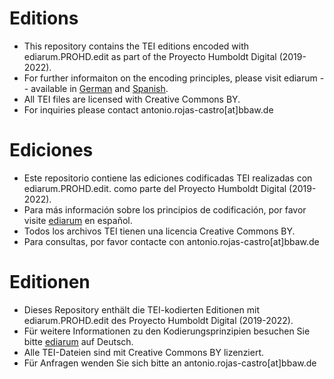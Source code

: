 # Editions

- This repository contains the TEI editions encoded with ediarum.PROHD.edit as part of the Proyecto Humboldt Digital (2019-2022).
- For further informaiton on the encoding principles, please visit ediarum -- available in [German](https://www.ediarum.org/docs/ediarum.BASE.manual/) and [Spanish](https://www.ediarum.org/docs/ediarum.BASE.manual_es/).
- All TEI files are licensed with Creative Commons BY. 
- For inquiries please contact antonio.rojas-castro[at]bbaw.de

# Ediciones

- Este repositorio contiene las ediciones codificadas TEI realizadas con ediarum.PROHD.edit. como parte del Proyecto Humboldt Digital (2019-2022).
- Para más información sobre los principios de codificación, por favor visite [ediarum](https://www.ediarum.org/docs/ediarum.BASE.manual_es/) en español.
- Todos los archivos TEI tienen una licencia Creative Commons BY. 
- Para consultas, por favor contacte con antonio.rojas-castro[at]bbaw.de

# Editionen

- Dieses Repository enthält die TEI-kodierten Editionen mit ediarum.PROHD.edit des Proyecto Humboldt Digital (2019-2022).
- Für weitere Informationen zu den Kodierungsprinzipien besuchen Sie bitte [ediarum](https://www.ediarum.org/docs/ediarum.BASE.manual/) auf Deutsch.
- Alle TEI-Dateien sind mit Creative Commons BY lizenziert. 
- Für Anfragen wenden Sie sich bitte an antonio.rojas-castro[at]bbaw.de

